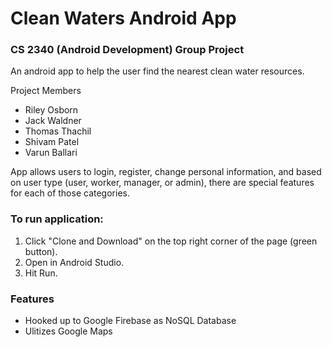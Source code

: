 # Clean Waters Android App
### CS 2340 (Android Development) Group Project 

An android app to help the user find the nearest clean water resources.

Project Members
- Riley Osborn
- Jack Waldner
- Thomas Thachil
- Shivam Patel
- Varun Ballari

App allows users to login, register, change personal information, and based on user type (user, worker, manager, or admin), there are special features for each of those categories.

### To run application:
1. Click "Clone and Download" on the top right corner of the page (green button).
2. Open in Android Studio.
3. Hit Run.

### Features
- Hooked up to Google Firebase as NoSQL Database
- Ulitizes Google Maps
